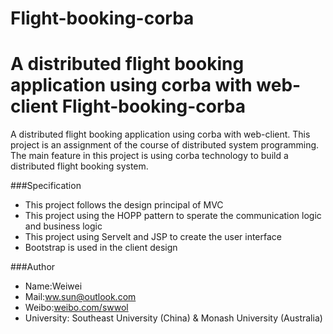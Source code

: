 Flight-booking-corba
====================

A distributed flight booking application using corba with web-client
Flight-booking-corba
====================

A distributed flight booking application using corba with web-client. This project is an assignment of the course of distributed system programming. The main feature in this project is using corba technology to build a distributed flight booking system.

###Specification
- This project follows the design principal of MVC
- This project using the HOPP pattern to sperate the communication logic and business logic
- This project using Servelt and JSP to create the user interface
- Bootstrap is used in the client design

###Author
 - Name:Weiwei
 - Mail:ww.sun@outlook.com
 - Weibo:[weibo.com/swwol](http://weibo.com/swwol)
 - University: Southeast University (China) & Monash University (Australia)